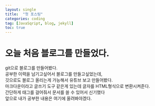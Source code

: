 ```yaml
---
layout: single
title:  "첫 포스팅"
categories: coding
tag: [JavaSqript, blog, jekyll]
toc: true
---
```


# 오늘 처음 블로그를 만들었다.
git으로 블로그를 만들어봤다.  
공부한 이력을 남기고싶어서 블로그를 만들고싶었는데,  
깃으로도 블로그 올리는게 가능해서 유튜브 보고 만들어봤다.  
마크다운이라고 글쓰기 도구 같은게 있는데 글자를 HTML형식으로 변환시켜준다.  
간단하게 태그를 걸어줘서 문서를 쓸 수 있어서 신기했다  
앞으로 내가 공부한 내용은 여기에 올려봐야겠다.